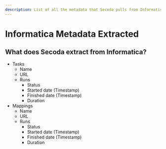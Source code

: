```yaml
---
description: List of all the metadata that Secoda pulls from Informatica
---
```


# Informatica Metadata Extracted

## What does Secoda extract from Informatica?

* Tasks
  * Name
  * URL
  * Runs
    * Status
    * Started date (Timestamp)
    * Finished date (Timestamp)
    * Duration
* Mappings
  * Name
  * URL
  * Runs
    * Status
    * Started date (Timestamp)
    * Finished date (Timestamp)
    * Duration
